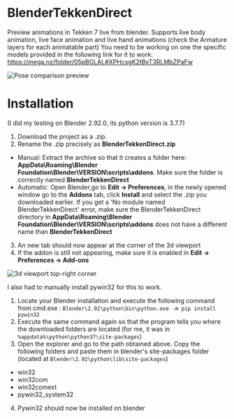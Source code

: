 # BlenderTekkenDirect

Preview animations in Tekken 7 live from blender. Supports live body animation, live face animation and live hand animations (check the Armature layers for each animatable part)
You need to be working on one the specific models provided in the following link for it to work: https://mega.nz/folder/05pBGLAL#XPHcsgK2tBxT3RLMbZPaFw

![Pose comparison preview](https://i.imgur.com/5v6e0Xi.jpg)

# Installation
(I did my testing on Blender 2.92.0, its python version is 3.7.7)

1. Download the project as a .zip.
2. Rename the .zip precisely as **BlenderTekkenDirect.zip**
- Manual: Extract the archive so that it creates a folder here: **AppData\Roaming\Blender Foundation\Blender\VERSION\scripts\addons**. Make sure the folder is correctly named **BlenderTekkenDirect** 
- Automatic: Open Blender,go to **Edit -> Preferences**, in the newly opened window go to the **Addons** tab, click **Install** and select the .zip you downloaded earlier. If you get a 'No module named BlenderTekkenDirect' error, make sure the BlenderTekkenDirect directory in **AppData\Roaming\Blender Foundation\Blender\VERSION\scripts\addons** does not have a different name than **BlenderTekkenDirect**
3. An new tab should now appear at the corner of the 3d viewport
4. If the addon is still not appearing, make sure it is enabled in **Edit -> Preferences -> Add-ons**

![3d viewport top-right corner](https://i.imgur.com/8jq9tGN.png)

I also had to manually install pywin32 for this to work.
1. Locate your Blender installation and execute the following command from cmd.exe : `Blender\2.92\python\bin\python.exe -m pip install pywin32`
2. Execute the same command again so that the program tells you where the downloaded folders are located (for me, it was in `%appdata%\python\python37\site-packages`)
3. Open the explorer and go to the path obtained above. Copy the following folders and paste them in blender's site-packages folder (located at `Blender\2.92\python\lib\site-packages`)
- win32
- win32com
- win32comext
- pywin32_system32

4. Pywin32 should now be installed on blender
